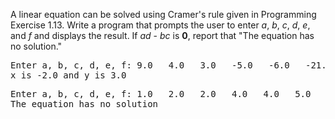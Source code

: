 A linear equation can be solved using Cramer's rule given in Programming Exercise 1.13. Write a program that prompts the user to enter *a*, *b*, *c*, *d*, *e*, and *f* and displays the result. If *ad* - *bc* is **0**, report that "The equation has no solution."  
  
<pre>
Enter a, b, c, d, e, f: 9.0   4.0   3.0   -5.0   -6.0   -21.0
x is -2.0 and y is 3.0
</pre>  
  
<pre>
Enter a, b, c, d, e, f: 1.0   2.0   2.0   4.0   4.0   5.0
The equation has no solution
</pre>